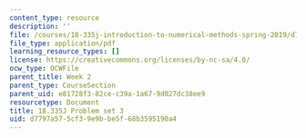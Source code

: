 ```yaml
---
content_type: resource
description: ''
file: /courses/18-335j-introduction-to-numerical-methods-spring-2019/d7797a575cf39e9bbe5f68b3595190a4_MIT18_335JS19_pset3.pdf
file_type: application/pdf
learning_resource_types: []
license: https://creativecommons.org/licenses/by-nc-sa/4.0/
ocw_type: OCWFile
parent_title: Week 2
parent_type: CourseSection
parent_uid: e81728f3-82ce-c39a-1a67-9d027dc38ee9
resourcetype: Document
title: 18.335J Problem set 3
uid: d7797a57-5cf3-9e9b-be5f-68b3595190a4
---
```

